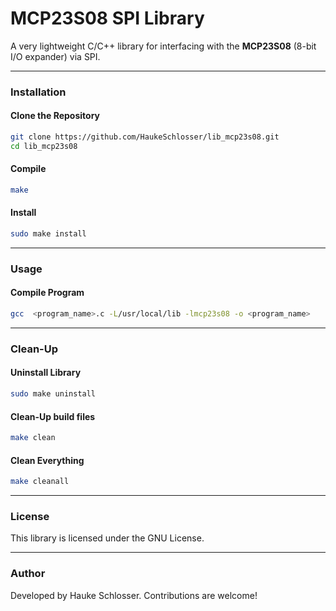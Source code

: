 # MCP23S08 SPI Library

A very lightweight C/C++ library for interfacing with the **MCP23S08** (8-bit I/O expander) via SPI.

---

### Installation

#### Clone the Repository
```sh
git clone https://github.com/HaukeSchlosser/lib_mcp23s08.git
cd lib_mcp23s08
```

#### Compile
```sh
make
```

#### Install
```sh
sudo make install
```

---

### Usage

#### Compile Program
```sh
gcc  <program_name>.c -L/usr/local/lib -lmcp23s08 -o <program_name>
```

---

### Clean-Up

#### Uninstall Library
```sh
sudo make uninstall
```

#### Clean-Up build files
```sh
make clean
```

#### Clean Everything
```sh
make cleanall
```

---

### License

This library is licensed under the GNU License.

---

### Author

Developed by Hauke Schlosser. Contributions are welcome!
